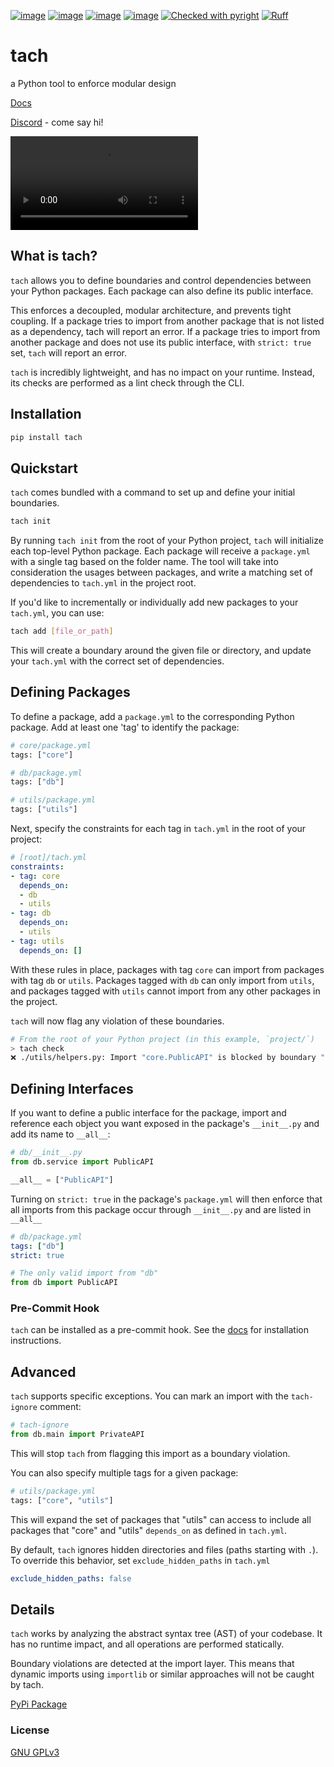 [![image](https://img.shields.io/pypi/v/tach.svg)](https://pypi.Python.org/pypi/tach)
[![image](https://img.shields.io/pypi/l/tach.svg)](https://pypi.Python.org/pypi/tach)
[![image](https://img.shields.io/pypi/pyversions/tach.svg)](https://pypi.Python.org/pypi/tach)
[![image](https://github.com/gauge-sh/tach/actions/workflows/ci.yml/badge.svg)](https://github.com/gauge-sh/tach/actions/workflows/ci.yml)
[![Checked with pyright](https://microsoft.github.io/pyright/img/pyright_badge.svg)](https://microsoft.github.io/pyright/)
[![Ruff](https://img.shields.io/endpoint?url=https://raw.githubusercontent.com/astral-sh/ruff/main/assets/badge/v2.json)](https://github.com/astral-sh/ruff)
# tach
a Python tool to enforce modular design


[Docs](https://gauge-sh.github.io/tach/)

[Discord](https://discord.gg/DKVksRtuqS) - come say hi!


 <video loop src="https://github.com/Never-Over/tach/assets/10570340/a9d8d4df-d262-4b2b-b69a-adbc30d069aa">Tach Demo</video> 


## What is tach?
`tach` allows you to define boundaries and control dependencies between your Python packages. Each package can also define its public interface.

This enforces a decoupled, modular architecture, and prevents tight coupling.
If a package tries to import from another package that is not listed as a dependency, tach will report an error.
If a package tries to import from another package and does not use its public interface, with `strict: true` set, `tach` will report an error.

`tach` is incredibly lightweight, and has no impact on your runtime. Instead, its checks are performed as a lint check through the CLI.

## Installation
```bash
pip install tach
```

## Quickstart
`tach` comes bundled with a command to set up and define your initial boundaries.
```bash
tach init
```
By running `tach init` from the root of your Python project, `tach` will initialize each top-level Python package. Each package will receive a `package.yml` with a single tag based on the folder name. 
The tool will take into consideration the usages between packages, and write a matching set of dependencies to `tach.yml` in the project root.

If you'd like to incrementally or individually add new packages to your `tach.yml`, you can use:
```bash
tach add [file_or_path]
```
This will create a boundary around the given file or directory, and update your `tach.yml` with the correct set of dependencies.


## Defining Packages
To define a package, add a `package.yml` to the corresponding Python package. Add at least one 'tag' to identify the package:
```python
# core/package.yml
tags: ["core"]
```
```python
# db/package.yml
tags: ["db"]
```
```python
# utils/package.yml
tags: ["utils"]
```
Next, specify the constraints for each tag in `tach.yml` in the root of your project:
```yaml
# [root]/tach.yml
constraints:
- tag: core
  depends_on:
  - db
  - utils
- tag: db
  depends_on:
  - utils
- tag: utils
  depends_on: []
```
With these rules in place, packages with tag `core` can import from packages with tag `db` or `utils`. Packages tagged with `db` can only import from `utils`, and packages tagged with `utils` cannot import from any other packages in the project. 

`tach` will now flag any violation of these boundaries.
```bash
# From the root of your Python project (in this example, `project/`)
> tach check
❌ ./utils/helpers.py: Import "core.PublicAPI" is blocked by boundary "core". Tag(s) ["utils"] do not have access to ["core"].
```

## Defining Interfaces
If you want to define a public interface for the package, import and reference each object you want exposed in the package's `__init__.py` and add its name to `__all__`:
```python
# db/__init__.py
from db.service import PublicAPI

__all__ = ["PublicAPI"]
```
Turning on `strict: true` in the package's `package.yml` will then enforce that all imports from this package occur through `__init__.py` and are listed in `__all__`
```yaml
# db/package.yml
tags: ["db"]
strict: true
```
```python
# The only valid import from "db"
from db import PublicAPI 
```

### Pre-Commit Hook
`tach` can be installed as a pre-commit hook. See the [docs](https://gauge-sh.github.io/tach/usage/#tach-install) for installation instructions.


## Advanced
`tach` supports specific exceptions. You can mark an import with the `tach-ignore` comment:
```python
# tach-ignore
from db.main import PrivateAPI
```
This will stop `tach` from flagging this import as a boundary violation.

You can also specify multiple tags for a given package:
```python
# utils/package.yml
tags: ["core", "utils"]
```
This will expand the set of packages that "utils" can access to include all packages that "core" and "utils" `depends_on` as defined in `tach.yml`.

By default, `tach` ignores hidden directories and files (paths starting with `.`). To override this behavior, set `exclude_hidden_paths` in `tach.yml`
```yaml
exclude_hidden_paths: false
```

## Details
`tach` works by analyzing the abstract syntax tree (AST) of your codebase. It has no runtime impact, and all operations are performed statically. 

Boundary violations are detected at the import layer. This means that dynamic imports using `importlib` or similar approaches will not be caught by tach.

[PyPi Package](https://pypi.org/project/tach/)

### License
[GNU GPLv3](LICENSE)
